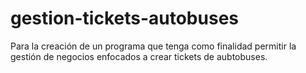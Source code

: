 # gestion-tickets-autobuses
Para la creación de un programa que tenga como finalidad permitir la gestión de negocios enfocados a crear tickets de aubtobuses.
